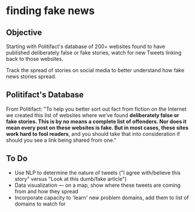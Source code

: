 # finding fake news 


## Objective

Starting with Politifact's database of 200+ websites found to have published deliberately false or fake stories, watch for new Tweets linking back to those websites.

Track the spread of stories on social media to better understand how fake news stories spread.

## Politifact's Database

From Politifact: "To help you better sort out fact from fiction on the Internet we created this list of websites where we've found **deliberately false or fake stories. This is by no means a complete list of offenders. Nor does it mean every post on these websites is fake. But in most cases, these sites work hard to fool readers**, and you should take that into consideration if should you see a link being shared from one."

## To Do

* Use NLP to determine the nature of tweets ("I agree with/believe this story" versus "Look at this dumb/fake article")
* Data visualization –– on a map, show where these tweets are coming from and how they spread
* Incorporate capacity to 'learn' new problem domains, add them to list of domains to watch for